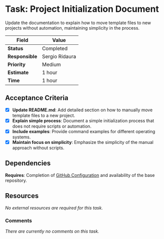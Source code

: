 # Task: Project Initialization Document

Update the documentation to explain how to move template files to new projects without automation, maintaining simplicity in the process.

| Field           | Value          |
| --------------- | -------------- |
| **Status**      | Completed      |
| **Responsible** | Sergio Ridaura |
| **Priority**    | Medium         |
| **Estimate**    | 1 hour         |
| **Time**        | 1 hour         |

## Acceptance Criteria

- [x] **Update README.md**: Add detailed section on how to manually move template files to a new project.
- [x] **Explain simple process**: Document a simple initialization process that does not require scripts or automation.
- [x] **Include examples**: Provide command examples for different operating systems.
- [x] **Maintain focus on simplicity**: Emphasize the simplicity of the manual approach without scripts.

## Dependencies

**Requires**: Completion of [GitHub Configuration](github-configuration.md) and availability of the base repository.

## Resources

_No external resources are required for this task._

### Comments

_There are currently no comments on this task._
